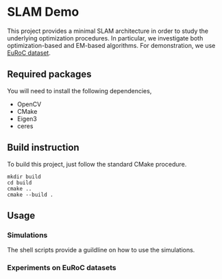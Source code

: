 # SLAM Demo

This project provides a minimal SLAM architecture in order to study the underlying optimization procedures. In particular, we investigate both optimization-based and EM-based algorithms. For demonstration, we use [EuRoC dataset](https://projects.asl.ethz.ch/datasets/doku.php?id=kmavvisualinertialdatasets#the_euroc_mav_dataset).

## Required packages

You will need to install the following dependencies,

* OpenCV
* CMake
* Eigen3        
* ceres

## Build instruction

To build this project, just follow the standard CMake procedure.
```
mkdir build
cd build
cmake ..
cmake --build .
```

## Usage

### Simulations

The shell scripts provide a guildline on how to use the simulations. 


### Experiments on EuRoC datasets
